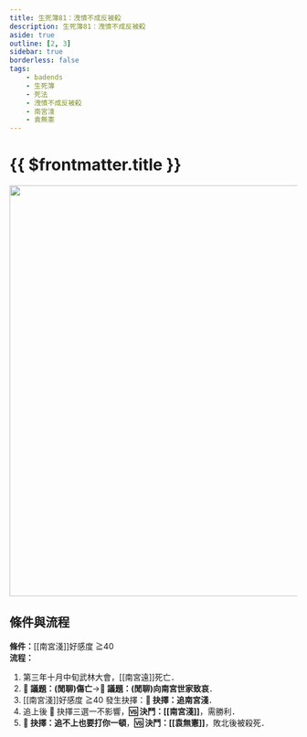 ```yaml
---
title: 生死簿81：洩憤不成反被殺
description: 生死簿81：洩憤不成反被殺
aside: true
outline: [2, 3]
sidebar: true
borderless: false
tags:
    - badends
    - 生死簿
    - 死法
    - 洩憤不成反被殺
    - 南宮淺
    - 袁無憲
---
```


# {{ $frontmatter.title }}

<img width="720" src="/images/badends/badend81.webp">

## 條件與流程

<b>條件：</b>[[南宮淺]]好感度 ≧40<br>
<b>流程：</b><br>

1. 第三年十月中旬武林大會，[[南宮遠]]死亡．
2. **📜 議題：(閒聊)傷亡**→**📜 議題：(閒聊)向南宮世家致哀**．
3. [[南宮淺]]好感度 ≧40 發生抉擇：**📖 抉擇：追南宮淺**．
4. 追上後 📖 抉擇三選一不影響，**🆚 決鬥：[[南宮淺]]**，需勝利．
5. **📖 抉擇：追不上也要打你一頓**，**🆚 決鬥：[[袁無憲]]**，敗北後被殺死．
